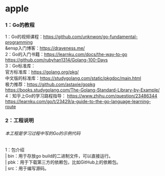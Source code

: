 # apple

### 1：Go的教程
1：Go的视频课程：https://github.com/unknwon/go-fundamental-programming  
&ensp入门博客：https://draveness.me/  
2：Go的入门书籍：https://learnku.com/docs/the-way-to-go  
   https://github.com/rubyhan1314/Golang-100-Days  
3：Go标准库：  
   官方标准库：https://golang.org/pkg/  
   中文版的标准库：https://studygolang.com/static/pkgdoc/main.html  
   极力推荐：https://github.com/astaxie/gopkg   
   https://books.studygolang.com/The-Golang-Standard-Library-by-Example/  
4：知乎上Go的学习路程指导：
   https://www.zhihu.com/question/23486344  
   https://learnku.com/go/t/23429/a-guide-to-the-go-language-learning-route  
### 2：工程说明
###### 本工程是学习过程中写的Go的示例代码  
1：包介绍  
 | bin：用于存放go build的二进制文件，可以直接运行。  
 | pbk：用于下载第三方的依赖包，比如GitHub上的依赖包。  
 | src：用于编写源码。  
